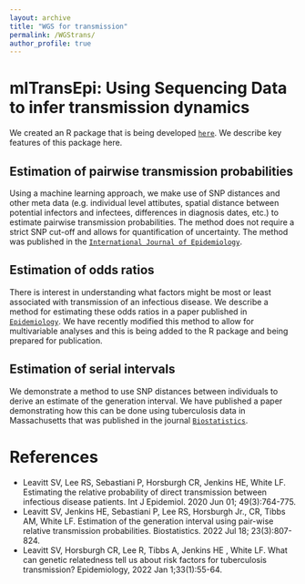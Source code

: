 ```yaml
---
layout: archive
title: "WGS for transmission"
permalink: /WGStrans/
author_profile: true
---
```


mlTransEpi: Using Sequencing Data to infer transmission dynamics
================================================================

We created an R package that is being developed [`here`](https://github.com/sarahleavitt/nbTransmission). We describe key features of this package here.

Estimation of pairwise transmission probabilities
-------------------------------------------------

Using a machine learning approach, we make use of SNP distances and other meta data (e.g. individual level attibutes, spatial distance between potential infectors and infectees, differences in diagnosis dates, etc.) to estimate pairwise transmission probabilities. The method does not require a strict SNP cut-off and allows for quantification of uncertainty. The method was published in the [`International Journal of Epidemiology`][1].

Estimation of odds ratios
-------------------------

There is interest in understanding what factors might be most or least associated with transmission of an infectious disease. We describe a method for estimating these odds ratios in a paper published in [`Epidemiology`][2]. We have recently modified this method to allow for multivariable analyses and this is being added to the R package and being prepared for publication.

Estimation of serial intervals
----------

We demonstrate a method to use SNP distances between individuals to derive an estimate of the generation interval. We have published a paper demonstrating how this can be done using tuberculosis data in Massachusetts that was published in the journal [`Biostatistics`][3].

References
====

- Leavitt SV, Lee RS, Sebastiani P, Horsburgh CR, Jenkins HE, White LF. Estimating the relative probability of direct transmission between infectious disease patients. Int J Epidemiol. 2020 Jun 01; 49(3):764-775. 
- Leavitt SV, Jenkins HE, Sebastiani P, Lee RS, Horsburgh Jr., CR, Tibbs AM, White LF. Estimation of the generation interval using pair-wise relative transmission probabilities. Biostatistics. 2022 Jul 18; 23(3):807-824. 
- Leavitt SV, Horsburgh CR, Lee R, Tibbs A, Jenkins HE , White LF. What can genetic relatedness tell us about risk factors for tuberculosis transmission? Epidemiology, 2022 Jan 1;33(1):55-64. 


[1]:<https://pmc.ncbi.nlm.nih.gov/articles/PMC7394954/pdf/dyaa031.pdf>
[2]:<https://pubmed.ncbi.nlm.nih.gov/34847084/>
[3]:<https://pmc.ncbi.nlm.nih.gov/articles/PMC9291635/pdf/kxaa059.pdf>
